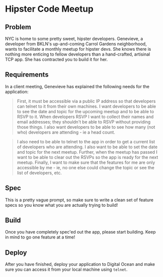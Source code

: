 # Hipster Code Meetup

## Problem

NYC is home to some pretty sweet, hipster developers. Genevieve, a developer from BKLN's up-and-coming Carrol Gardens neighborhood, wants to facilitate a monthly meetup for hipster devs. She knows there is nothing more enticing to fellow developers than a hand-crafted, artisinal TCP app. She has contracted you to build it for her.

## Requirements

In a client meeting, Genevieve has explained the following needs for the application:

> First, it must be accessible via a public IP address so that developers can telnet to it from their own machines. I want developers to be able to see the date and topic for the upcoming meetup and to be able to RSVP to it. When developers RSVP I want to collect their names and email addresses; they shouldn't be able to RSVP without providing those things. I also want developers to be able to see how many (not who) developers are attending - ie a head count.

> I also need to be able to telnet to the app in order to get a current list of developers who are attending. I also want to be able to set the date and topic for the next meetup. Further, when the meetup has passed I want to be able to clear out the RSVPs so the app is ready for the next meetup. Finally, I want to make sure that the features for me are only accessible by me - ie, no one else could change the topic or see the list of developers, etc.

## Spec

This is a pretty vague prompt, so make sure to write a clean set of feature specs so you know what you are actually trying to build!

## Build

Once you have completely spec'ed out the app, please start building. Keep in mind to go one feature at a time!

## Deploy

After you have finished, deploy your application to Digital Ocean and make sure you can access it from your local machine using `telnet`.
